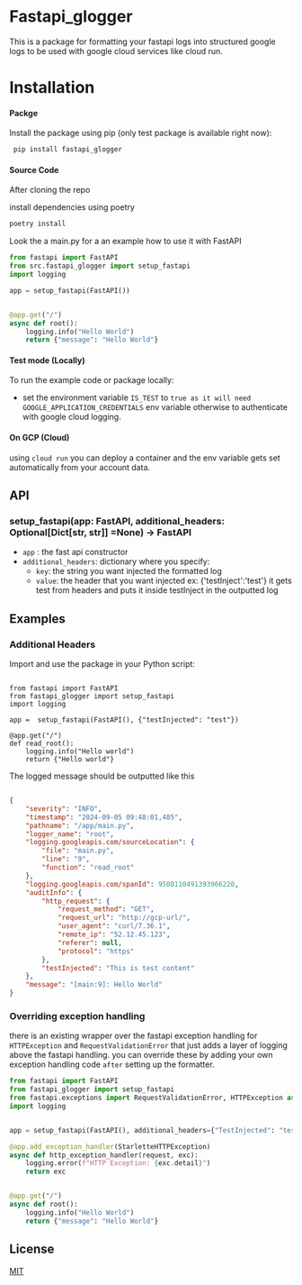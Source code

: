 # Fastapi_glogger

This is a package for formatting your fastapi logs into structured google logs to be used with google cloud services like cloud run.

# Installation

#### Packge

Install the package using pip (only test package is available right now):

```bash
 pip install fastapi_glogger
```

#### Source Code

After cloning the repo

install dependencies using poetry

```bash
poetry install
```

Look the a main.py for a an example how to use it with FastAPI

```python
from fastapi import FastAPI
from src.fastapi_glogger import setup_fastapi
import logging

app = setup_fastapi(FastAPI())


@app.get("/")
async def root():
    logging.info("Hello World")
    return {"message": "Hello World"}
```

#### Test mode (Locally)

To run the example code or package locally:

- set the environment variable `IS_TEST` to `true as it will need GOOGLE_APPLICATION_CREDENTIALS` env variable otherwise to authenticate with google cloud logging.

#### On GCP (Cloud)

using `cloud run` you can deploy a container and the env variable gets set automatically from your account data.

## API

### setup_fastapi(app: FastAPI, additional_headers: Optional[Dict[str, str]] =None) -> FastAPI

- `app` : the fast api constructor
- `additional_headers`: dictionary where you specify:
  - `key`: the string you want injected the formatted log
  - `value`: the header that you want injected
    ex: {'testInject':'test'} it gets test from headers and puts it inside testInject in the outputted log

## Examples

### Additional Headers

Import and use the package in your Python script:

```python-repl

from fastapi import FastAPI
from fastapi_glogger import setup_fastapi
import logging

app =  setup_fastapi(FastAPI(), {"testInjected": "test"})

@app.get("/")
def read_root():
    logging.info("Hello world")
    return {"Hello world"}

```

The logged message should be outputted like this

```json

{
    "severity": "INFO",
    "timestamp": "2024-09-05 09:48:01,485",
    "pathname": "/app/main.py",
    "logger_name": "root",
    "logging.googleapis.com/sourceLocation": {
        "file": "main.py",
        "line": "9",
        "function": "read_root"
    },
    "logging.googleapis.com/spanId": 9508110491393966220,
    "auditInfo": {
        "http_request": {
            "request_method": "GET",
            "request_url": "http://gcp-url/",
            "user_agent": "curl/7.36.1",
            "remote_ip": "52.12.45.123",
            "referer": null,
            "protocol": "https"
        },
        "testInjected": "This is test content"
    },
    "message": "[main:9]: Hello World"
}
```

### Overriding exception handling

there is an existing wrapper over the fastapi exception handling for `HTTPException` and `RequestValidationError` that just
adds a layer of logging above the fastapi handling.
you can override these by adding your own exception handling code `after` setting up the formatter.

```python
from fastapi import FastAPI
from fastapi_glogger import setup_fastapi
from fastapi.exceptions import RequestValidationError, HTTPException as StarletteHTTPException
import logging


app = setup_fastapi(FastAPI(), additional_headers={"TestInjected": "test"})

@app.add_exception_handler(StarletteHTTPException)
async def http_exception_handler(request, exc):
    logging.error(f"HTTP Exception: {exc.detail}")
    return exc


@app.get("/")
async def root():
    logging.info("Hello World")
    return {"message": "Hello World"}

```

## License

[MIT](LICENSE)
